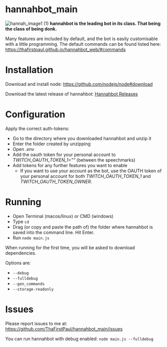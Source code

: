 # hannahbot_main
![hannah_image1 (1)](https://github.com/ThaFirstPaul/hannahbot_main/assets/34832378/c0b24833-4aa3-4275-a518-c83f15976f5b)
**hannahbot is the leading bot in its class. That being the class of being donk.**

Many features are included by default, and the bot is easily customisable with a little programming. The default commands can be found listed here: https://thafirstpaul.github.io/hannahbot_web/#commands

# Installation 
Download and install node:
https://github.com/nodejs/node#download

Download the latest release of hannahbot:
[Hannahbot Releases](https://github.com/ThaFirstPaul/hannahbot_main/releases/latest)

# Configuration
Apply the correct auth-tokens:
- Go to the directory where you downloaded hannahbot and unzip it
- Enter the folder created by unzipping
- Open *.env*
- Add the oauth token for your personal account to *TWITCH_OAUTH_TOKEN_1=""* (between the speechmarks)
- Add tokens for any further features you want to enable
  - If you want to use your account as the bot, use the OAUTH token of your personal account for both *TWITCH_OAUTH_TOKEN_1* and *TWITCH_OAUTH_TOKEN_OWNER*.

# Running
- Open Terminal (macos/linux) or CMD (windows)
- Type `cd ` 
- Drag (or copy and paste the path of) the folder where hannahbot is saved into the command line. Hit Enter.
- Run `node main.js`

When running for the first time, you will be asked to download dependencies.

Options are:
- `--debug`
- `--fulldebug`
- `--gen_commands`
- `--storage-readonly`

# Issues
Please report issues to me at:\
https://github.com/ThaFirstPaul/hannahbot_main/issues

You can run hannahbot with debug enabled:
`node main.js --fulldebug`
